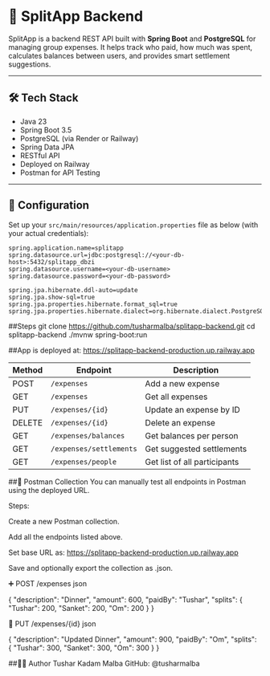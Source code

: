 # 💸 SplitApp Backend

SplitApp is a backend REST API built with **Spring Boot** and **PostgreSQL** for managing group expenses. It helps track who paid, how much was spent, calculates balances between users, and provides smart settlement suggestions.

---

## 🛠 Tech Stack

- Java 23
- Spring Boot 3.5
- PostgreSQL (via Render or Railway)
- Spring Data JPA
- RESTful API
- Deployed on Railway
- Postman for API Testing

---






## 🔧 Configuration

Set up your `src/main/resources/application.properties` file as below (with your actual credentials):

```properties
spring.application.name=splitapp
spring.datasource.url=jdbc:postgresql://<your-db-host>:5432/splitapp_dbzi
spring.datasource.username=<your-db-username>
spring.datasource.password=<your-db-password>

spring.jpa.hibernate.ddl-auto=update
spring.jpa.show-sql=true
spring.jpa.properties.hibernate.format_sql=true
spring.jpa.properties.hibernate.dialect=org.hibernate.dialect.PostgreSQLDialect 
```



##Steps
git clone https://github.com/tusharmalba/splitapp-backend.git
cd splitapp-backend
./mvnw spring-boot:run

##App is deployed at:
https://splitapp-backend-production.up.railway.app

| Method | Endpoint                | Description                  |
| ------ | ----------------------- | ---------------------------- |
| POST   | `/expenses`             | Add a new expense            |
| GET    | `/expenses`             | Get all expenses             |
| PUT    | `/expenses/{id}`        | Update an expense by ID      |
| DELETE | `/expenses/{id}`        | Delete an expense            |
| GET    | `/expenses/balances`    | Get balances per person      |
| GET    | `/expenses/settlements` | Get suggested settlements    |
| GET    | `/expenses/people`      | Get list of all participants |


##📂 Postman Collection
You can manually test all endpoints in Postman using the deployed URL.

Steps:

Create a new Postman collection.

Add all the endpoints listed above.

Set base URL as:
https://splitapp-backend-production.up.railway.app

Save and optionally export the collection as .json.

➕ POST /expenses
json

{
  "description": "Dinner",
  "amount": 600,
  "paidBy": "Tushar",
  "splits": {
    "Tushar": 200,
    "Sanket": 200,
    "Om": 200
  }
}

🔁 PUT /expenses/{id}
json

{
  "description": "Updated Dinner",
  "amount": 900,
  "paidBy": "Om",
  "splits": {
    "Tushar": 300,
    "Sanket": 300,
    "Om": 300
  }
}

##👨‍💻 Author
Tushar Kadam Malba
GitHub: @tusharmalba




